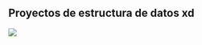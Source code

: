 ## Proyectos de estructura de datos xd

<img src="https://fondosanimados.com/wp-content/uploads/2023/05/makima-8.jpg">
